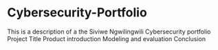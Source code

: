 # Cybersecurity-Portfolio
This is a description of a the Siviwe Ngwilingwili Cybersecurity portfolio
Project Title
Product introduction
Modeling and evaluation
Conclusion
